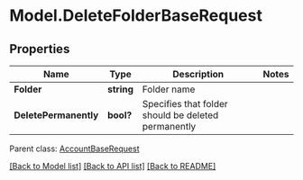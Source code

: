 # Model.DeleteFolderBaseRequest
## Properties
Name | Type | Description | Notes
------------ | ------------- | ------------- | -------------
**Folder** | **string** | Folder name              | 
**DeletePermanently** | **bool?** | Specifies that folder should be deleted permanently              | 

 Parent class: [AccountBaseRequest](AccountBaseRequest.md)

[[Back to Model list]](README.md#documentation-for-models) [[Back to API list]](README.md#documentation-for-api-endpoints) [[Back to README]](README.md)


